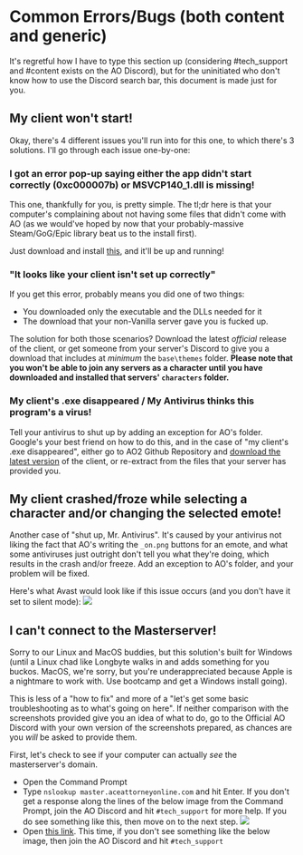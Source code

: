 # Common Errors/Bugs (both content and generic)

It's regretful how I have to type this section up (considering #tech_support and #content exists on the AO Discord), but for the uninitiated who don't know how to use the Discord search bar, this document is made just for you.

## My client won't start!

Okay, there's 4 different issues you'll run into for this one, to which there's 3 solutions. I'll go through each issue one-by-one:

### I got an error pop-up saying either the app didn't start correctly (0xc000007b) or MSVCP140_1.dll is missing!

This one, thankfully for you, is pretty simple. The tl;dr here is that your computer's complaining about not having some files that didn't come with AO (as we would've hoped by now that your probably-massive Steam/GoG/Epic library beat us to the install first).

Just download and install [this](https://aka.ms/vs/16/release/vc_redist.x86.exe), and it'll be up and running!

### "It looks like your client isn't set up correctly"

If you get this error, probably means you did one of two things:

 - You downloaded only the executable and the DLLs needed for it
 - The download that your non-Vanilla server gave you is fucked up.

 The solution for both those scenarios? Download the latest *official* release of the client, or get someone from your server's Discord to give you a download that includes at *minimum* the `base\themes` folder. **Please note that you won't be able to join any servers as a character until you have downloaded and installed that servers' `characters` folder.**

### My client's .exe disappeared / My Antivirus thinks this program's a virus!

Tell your antivirus to shut up by adding an exception for AO's folder. Google's your best friend on how to do this, and in the case of "my client's .exe disappeared", either go to AO2 Github Repository and [download the latest version](https://github.com/AttorneyOnline/AO2-Client/releases/) of the client, or re-extract from the files that your server has provided you.

## My client crashed/froze while selecting a character and/or changing the selected emote!

Another case of "shut up, Mr. Antivirus". It's caused by your antivirus not liking the fact that AO's writing the `_on.png` buttons for an emote, and what some antiviruses just outright don't tell you what they're doing, which results in the crash and/or freeze. Add an exception to AO's folder, and your problem will be fixed.

Here's what Avast would look like if this issue occurs (and you don't have it set to silent mode):
![](https://puu.sh/HJxe0/aad0af8617.png)

## I can't connect to the Masterserver!

Sorry to our Linux and MacOS buddies, but this solution's built for Windows (until a Linux chad like Longbyte walks in and adds something for you buckos. MacOS, we're sorry, but you're underappreciated because Apple is a nightmare to work with. Use bootcamp and get a Windows install going).

This is less of a "how to fix" and more of a "let's get some basic troubleshooting as to what's going on here". If neither comparison with the screenshots provided give you an idea of what to do, go to the Official AO Discord with your own version of the screenshots prepared, as chances are you *will* be asked to provide them.

First, let's check to see if your computer can actually *see* the masterserver's domain.

 - Open the Command Prompt
 - Type `nslookup master.aceattorneyonline.com` and hit Enter.
 If you don't get a response along the lines of the below image from the Command Prompt, join the AO Discord and hit `#tech_support` for more help. If you do see something like this, then move on to the next step.
 ![](https://cdn.discordapp.com/attachments/278576491191599104/825387567138471986/unknown.png)
 - Open [this link](http://52.47.209.216:27016/). 
This time, if you don't see something like the below image, then join the AO Discord and hit `#tech_support`
<!--stackedit_data:
eyJoaXN0b3J5IjpbMTAyODI2ODU2OCw4ODM3NDg4NDAsMTAyOD
UyMTc2OV19
-->